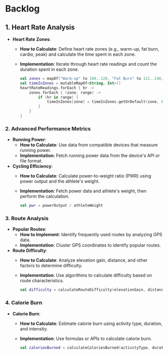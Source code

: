 # Backlog

## 1. **Heart Rate Analysis**

- **Heart Rate Zones**:
  - **How to Calculate**: Define heart rate zones (e.g., warm-up, fat burn, cardio, peak) and calculate the time spent in each zone.
  - **Implementation**: Iterate through heart rate readings and count the duration spent in each zone.

     ```kotlin
     val zones = mapOf("Warm-up" to 100..120, "Fat Burn" to 121..140, "Cardio" to 141..160, "Peak" to 161..180)
     val timeInZones = mutableMapOf<String, Int>()
     heartRateReadings.forEach { hr ->
         zones.forEach { (zone, range) ->
             if (hr in range) {
                 timeInZones[zone] = timeInZones.getOrDefault(zone, 0) + 1
             }
         }
     }
     ```

### 2. **Advanced Performance Metrics**

- **Running Power**:
  - **How to Calculate**: Use data from compatible devices that measure running power.
  - **Implementation**: Fetch running power data from the device's API or file format.
- **Cycling Efficiency**:
  - **How to Calculate**: Calculate power-to-weight ratio (PWR) using power output and the athlete's weight.
  - **Implementation**: Fetch power data and athlete's weight, then perform the calculation.

     ```kotlin
     val pwr = powerOutput / athleteWeight
     ```

### 3. **Route Analysis**

- **Popular Routes**:
  - **How to Implement**: Identify frequently used routes by analyzing GPS data.
  - **Implementation**: Cluster GPS coordinates to identify popular routes.
- **Route Difficulty**:
  - **How to Calculate**: Analyze elevation gain, distance, and other factors to determine difficulty.
  - **Implementation**: Use algorithms to calculate difficulty based on route characteristics.

     ```kotlin
     val difficulty = calculateRouteDifficulty(elevationGain, distance)
     ```

### 4. **Calorie Burn**

- **Calorie Burn**:
  - **How to Calculate**: Estimate calorie burn using activity type, duration, and intensity.
  - **Implementation**: Use formulas or APIs to calculate calorie burn.

     ```kotlin
     val caloriesBurned = calculateCaloriesBurned(activityType, duration, intensity)
     ```
